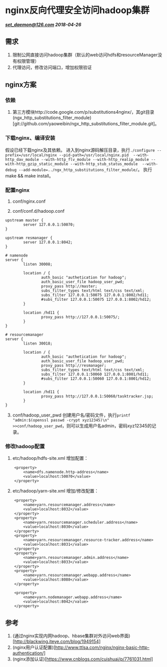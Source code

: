 # nginx反向代理安全访问hadoop集群
***set_daemon@126.com 2018-04-26***

## 需求
1. 限制公网直接访问hadoop集群（默认的web访问hdfs和resourceManager没有权限管理）
2. 代理访问，修改访问端口，增加权限验证

## nginx方案
### 依赖
1. 第三方模块http://code.google.com/p/substitutions4nginx/，其git目录(ngx_http_substitutions_filter_module)[git://github.com/yaoweibin/ngx_http_substitutions_filter_module.git]。

### 下载nginx、编译安装
假设已经下载nginx及其依赖。
进入到nginx源码解压目录，执行`./configure --prefix=/usr/local/nginx --pid-path=/usr/local/nginx.pid  --with-http_dav_module --with-http_flv_module --with-http_realip_module --with-http_gzip_static_module --with-http_stub_status_module  --with-debug --add-module=../ngx_http_substitutions_filter_module/`。
执行 make && make install。

### 配置nginx
1. conf/nginx.conf

2. conf/conf.d/hadoop.conf
```
upstream master {
        server 127.0.0.1:50070;
}

upstream resmanager {
        server 127.0.0.1:8042;
}

# namenode
server {
        listen 30008;

        location / {
        		auth_basic "authetication for hadoop";
        		auth_basic_user_file hadoop_user_pwd;
                proxy_pass http://master;
                subs_filter_types text/html text/css text/xml;
                subs_filter 127.0.0.1:50075 127.0.0.1:8002/hd11;
                #subs_filter 127.0.0.1:50075 127.0.0.1:8002/hd12;
        }

        location /hd11 {
                proxy_pass http://127.0.0.1:50075/;
        }
}

# resourcemanager
server {
        listen 30018;

        location / {
        		auth_basic "authetication for hadoop";
        		auth_basic_user_file hadoop_user_pwd;
                proxy_pass http://resmanager;
                subs_filter_types text/html text/css text/xml;
                subs_filter 127.0.0.1:50060 127.0.0.1:8001/hd11;
                #subs_filter 127.0.0.1:50060 127.0.0.1:8001/hd12;
        }

        location /hd11 {
                proxy_pass http://127.0.0.1:50060/tasktracker.jsp;
        }
}
```

3. conf/hadoop_user_pwd
创建用户名/密码文件，执行`printf "admin:$(openssl passwd -crypt xyz12345)\n" >>conf/hadoop_user_pwd`，则可以生成用户名admin，密码xyz12345的记录。


### 修改hadoop配置
1. etc/hadoop/hdfs-site.xml
增加配置：
```
	<property>
        <name>dfs.namenode.http-address</name>
        <value>localhost:50070</value>
    </property>
```

2. etc/hadoop/yarn-site.xml
增加/修改配置：
```
	<property>
        <name>yarn.resourcemanager.address</name>
        <value>localhost:8032</value>
    </property>
    <property>
        <name>yarn.resourcemanager.scheduler.address</name>
        <value>localhost:8030</value>
    </property>
    <property>
        <name>yarn.resourcemanager.resource-tracker.address</name>
        <value>localhost:8031</value>
    </property>
    <property>
        <name>yarn.resourcemanager.admin.address</name>
        <value>localhost:8033</value>
    </property>
    <property>
        <name>yarn.resourcemanager.webapp.address</name>
        <value>localhost:8088</value>
    </property>

    <property>
        <name>yarn.nodemanager.webapp.address</name>
        <value>localhost:8042</value>
    </property>

```

## 参考
1. (通过nginx实现内网hadoop、hbase集群对外访问web界面)[http://blackwing.iteye.com/blog/1949154]
2. (nginx用户认证配置)[http://www.ttlsa.com/nginx/nginx-basic-http-authentication/]
3. (nginx添加认证)[https://www.cnblogs.com/cuishuai/p/7761031.html]